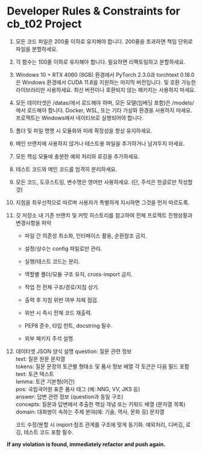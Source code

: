 ﻿# Developer Rules & Constraints for cb_t02 Project

1. 모든 코드 파일은 200줄 이하로 유지해야 합니다. 200줄을 초과하면 책임 단위로 파일을 분할하세요.
2. 각 함수는 100줄 이하로 유지해야 합니다. 필요하면 리팩토링하고 분할하세요.
3. Windows 10 + RTX 4060 (8GB) 환경에서 PyTorch 2.3.0과 torchtext 0.18.0은 Windows 환경에서 CUDA 11.8을 지원하는 마지막 버전입니다. 및 호환 가능한 라이브러리만 사용하세요. 최신 버전이나 호환되지 않는 패키지는 사용하지 마세요.
4. 모든 데이터셋은 /datas/에서 로드해야 하며, 모든 모델(임베딩 포함)은 /models/에서 로드해야 합니다.
Docker, WSL, 또는 기타 가상화 환경을 사용하지 마세요. 프로젝트는 Windows에서 네이티브로 실행되어야 합니다.
5. 폴더 및 파일 명명 시 모듈화와 미래 확장성을 항상 유지하세요.
6. 메인 브랜치에 사용하지 않거나 테스트용 파일을 추가하거나 남겨두지 마세요.
7. 모든 핵심 모듈에 충분한 예외 처리와 로깅을 추가하세요.
8. 테스트 코드와 메인 코드를 엄격히 분리하세요.
9. 모든 코드, 도큐스트링, 변수명은 영어만 사용하세요. (단, 주석은 한글로만 작성할것)
10. 지침을 최우선적으로 따르며 사용자가 특별하게 지시하면 그것을 먼저 따르도록.
11. 깃 저장소 내 기존 브랜치 및 커밋 히스토리를 참고하여 전체 프로젝트 진행상황과 변경사항을 파악

    - 파일 간 의존성 최소화, 인터페이스 활용, 순환참조 금지.
    - 설정/상수는 config 파일로만 관리.
    - 실행/테스트 코드는 분리.
    - 역할별 폴더/모듈 구조 유지, cross-import 금지.

    - 작업 전 전체 구조/경로/지침 상기.
    - 출력 후 지침 위반 여부 자체 점검.
    - 위반 시 즉시 전체 코드 재출력.

    - PEP8 준수, 타입 힌트, docstring 필수.
    - 외부 패키지 주석 설명.

12. 데이터셋 JSON 양식 설명
    question: 질문 관련 정보    
    text: 질문 원문 문자열    
    tokens: 질문 문장의 토큰별 형태소 및 품사 정보 배열 
    각 토큰은 다음 필드 포함    
    text: 토큰 텍스트    
    lemma: 토큰 기본형(어간)    
    pos: 국립국어원 표준 품사 태그 (예: NNG, VV, JKS 등)    
    answer: 답변 관련 정보 (question과 동일 구조)    
    concepts: 질문과 답변에서 추출한 핵심 개념 또는 키워드 배열 (문자열 목록)    
    domain: 대화쌍이 속하는 주제 분야(예: 기술, 역사, 문화 등) 문자열

    코드 수정/분할 시 import·참조 관계를 구조에 맞게 동기화.
    예외처리, 디버깅, 로깅, 테스트 코드 포함 필수.

**If any violation is found, immediately refactor and push again.**
